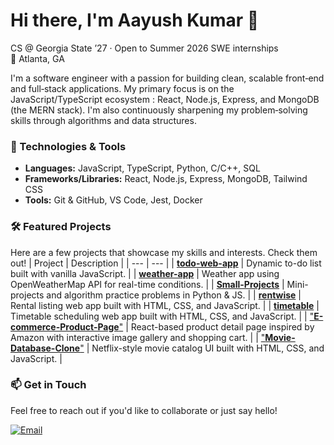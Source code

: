 # Hi there, I'm Aayush Kumar 👋

CS @ Georgia State ’27 · Open to Summer 2026 SWE internships  
📍 Atlanta, GA

I'm a software engineer with a passion for building clean, scalable front‑end and full‑stack applications. My primary focus is on the JavaScript/TypeScript ecosystem : React, Node.js, Express, and MongoDB (the MERN stack). I'm also continuously sharpening my problem‑solving skills through algorithms and data structures.

### 🔧 Technologies & Tools

- **Languages:** JavaScript, TypeScript, Python, C/C++, SQL  
- **Frameworks/Libraries:** React, Node.js, Express, MongoDB, Tailwind CSS  
- **Tools:** Git & GitHub, VS Code, Jest, Docker

### 🛠 Featured Projects

Here are a few projects that showcase my skills and interests. Check them out!
| Project | Description |
| --- | --- |
| [**todo-web-app**](https://github.com/zen-ash/todo-web-app) | Dynamic to-do list built with vanilla JavaScript. |
| [**weather-app**](https://github.com/zen-ash/weather-app) | Weather app using OpenWeatherMap API for real-time conditions. |
| [**Small-Projects**](https://github.com/zen-ash/Small-Projects) | Mini-projects and algorithm practice problems in Python & JS. |
| [**rentwise**](https://github.com/zen-ash/rentwise) | Rental listing web app built with HTML, CSS, and JavaScript. |
| [**timetable**](https://github.com/zen-ash/timetable) | Timetable scheduling web app built with HTML, CSS, and JavaScript. |
| ["**E-commerce-Product-Page**"](https://github.com/zen-ash/E-commerce-Product-Page) | React-based product detail page inspired by Amazon with interactive image gallery and shopping cart. |
| ["**Movie-Database-Clone**"](https://github.com/zen-ash/Movie-Database-Clone) | Netflix-style movie catalog UI built with HTML, CSS, and JavaScript. |


### 📫 Get in Touch

Feel free to reach out if you'd like to collaborate or just say hello!

[![Email](https://img.shields.io/badge/Email-aayushmeetsash@gmail.com-blue?style=flat&logo=gmail)](mailto:aayushmeetsash@gmail.com)
